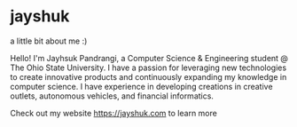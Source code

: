 # jayshuk
a little bit about me :)


Hello! I'm Jayhsuk Pandrangi, a Computer Science & Engineering student @ The Ohio State University.
I have a passion for leveraging new technologies to create innovative products and continuously
expanding my knowledge in computer science. I have experience in developing creations in creative outlets, 
autonomous vehicles, and financial informatics. 

Check out my website  https://jayshuk.com  to learn more 
